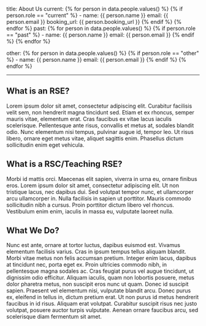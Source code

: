 title: About Us
current:
    {% for person in data.people.values() %}
    {% if person.role == "current" %}
    - name: {{ person.name }}
      email: {{ person.email }}
      booking_url: {{ person.booking_url }}
    {% endif %}
    {% endfor %}
past:
    {% for person in data.people.values() %}
    {% if person.role == "past" %}
    - name: {{ person.name }}
      email: {{ person.email }}
    {% endif %}
    {% endfor %}

other:
    {% for person in data.people.values() %}
    {% if person.role == "other" %}
    - name: {{ person.name }}
      email: {{ person.email }}
    {% endif %}
    {% endfor %}

---
## What is an RSE?
Lorem ipsum dolor sit amet, consectetur adipiscing elit. Curabitur facilisis velit sem, non hendrerit magna tincidunt sed. Etiam et ex rhoncus, semper mauris vitae, elementum erat. Cras faucibus ex vitae lacus iaculis scelerisque. Pellentesque ante risus, convallis et metus at, sodales blandit odio. Nunc elementum nisi tempus, pulvinar augue id, tempor leo. Ut risus libero, ornare eget metus vitae, aliquet sagittis enim. Phasellus dictum sollicitudin enim eget vehicula.

## What is a RSC/Teaching RSE?
Morbi id mattis orci. Maecenas elit sapien, viverra in urna eu, ornare finibus eros. Lorem ipsum dolor sit amet, consectetur adipiscing elit. Ut non tristique lacus, nec dapibus dui. Sed volutpat tempor nunc, et ullamcorper arcu ullamcorper in. Nulla facilisis in sapien ut porttitor. Mauris commodo sollicitudin nibh a cursus. Proin porttitor dictum libero vel rhoncus. Vestibulum enim enim, iaculis in massa eu, vulputate laoreet nulla.

## What We Do?
Nunc est ante, ornare at tortor luctus, dapibus euismod est. Vivamus elementum facilisis varius. Cras in ipsum tempus tellus aliquam blandit. Morbi vitae metus non felis accumsan pretium. Integer enim lacus, dapibus at tincidunt nec, porta eget ex. Proin ultricies commodo nibh, in pellentesque magna sodales ac. Cras feugiat purus vel augue tincidunt, ut dignissim odio efficitur. Aliquam iaculis, quam non lobortis posuere, metus dolor pharetra metus, non suscipit eros nunc ut quam. Donec id suscipit sapien. Praesent vel elementum nisi, vulputate blandit arcu. Donec purus ex, eleifend in tellus in, dictum pretium erat. Ut non purus id metus hendrerit faucibus in id risus. Aliquam erat volutpat. Curabitur suscipit risus nec justo volutpat, posuere auctor turpis vulputate. Aenean ornare faucibus arcu, sed scelerisque diam fermentum sit amet.

